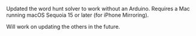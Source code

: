 Updated the word hunt solver to work without an Arduino. Requires a Mac running macOS Sequoia 15 or later (for iPhone Mirroring).

Will work on updating the others in the future.

